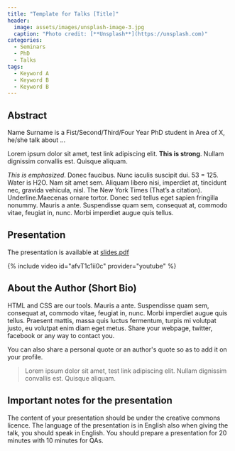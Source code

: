 ```yaml
---
title: "Template for Talks [Title]"
header:
  image: assets/images/unsplash-image-3.jpg
  caption: "Photo credit: [**Unsplash**](https://unsplash.com)"
categories:
  - Seminars
  - PhD
  - Talks
tags:
  - Keyword A
  - Keyword B
  - Keyword B
---
```



## Abstract


Name Surname is a Fist/Second/Third/Four Year PhD student in Area of X,
he/she talk about ...

Lorem ipsum dolor sit amet, test link adipiscing elit. **This is strong**.
Nullam dignissim convallis est. Quisque aliquam.

*This is emphasized*. Donec faucibus. Nunc iaculis suscipit dui. 53 = 125.
Water is H2O. Nam sit amet sem. Aliquam libero nisi, imperdiet at, tincidunt
nec, gravida vehicula, nisl. The New York Times (That’s a citation).
Underline.Maecenas ornare tortor. Donec sed tellus eget sapien fringilla nonummy.
Mauris a ante. Suspendisse quam sem, consequat at, commodo vitae, feugiat in,
nunc. Morbi imperdiet augue quis tellus.


## Presentation

The presentation is available at [slides.pdf](https://mexicansocietyuob.github.io/Seminars/)

 {% include video id="afvT1c1ii0c" provider="youtube" %}

## About the Author (Short Bio)

HTML and CSS are our tools. Mauris a ante. Suspendisse quam sem, consequat at,
commodo vitae, feugiat in, nunc. Morbi imperdiet augue quis tellus. Praesent
mattis, massa quis luctus fermentum, turpis mi volutpat justo, eu volutpat enim
diam eget metus.
Share your webpage, twitter, facebook or any way to contact you.

You can also share a personal quote or an author's quote so as to add it on your
profile.

> Lorem ipsum dolor sit amet, test link adipiscing elit. Nullam dignissim convallis est. Quisque aliquam.



## Important notes for the presentation

The content of your presentation should be under the creative commons licence.
The language of the presentation is in English also when giving the talk,
you should speak in English.
You should prepare a presentation for 20 minutes with 10 minutes for QAs.
